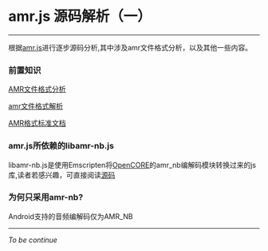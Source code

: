 # amr.js 源码解析（一）

---

根据[amr.js](https://github.com/jpemartins/amr.js)进行逐步源码分析,其中涉及amr文件格式分析，以及其他一些内容。

### 前置知识

[AMR文件格式分析](http://blog.csdn.net/dinggo/article/details/1966444)

[amr文件格式解析](http://blog.csdn.net/qingye2008/article/details/26101481)

[AMR格式标准文档](http://ietfreport.isoc.org/rfc/PDF/rfc3267.pdf)

### amr.js所依赖的libamr-nb.js

libamr-nb.js是使用Emscripten将[OpenCORE](https://github.com/android/platform_external_opencore)的amr_nb编解码模块转换过来的js库,读者若感兴趣，可直接阅读[源码](https://github.com/android/platform_external_opencore/tree/master/codecs_v2/audio/gsm_amr/amr_nb)

### 为何只采用amr-nb?

Android支持的音频编解码仅为AMR_NB

---

*To be continue*
